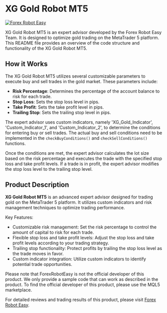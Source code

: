 # XG Gold Robot MT5

[![Forex Robot Easy](https://forexroboteasy.com/wp-content/uploads/2022/01/ForexRobotEasyLogo.jpg)](https://forexroboteasy.com/forex-robot-review/xg-gold-robot-mt5-review-optimizing-gold-trading/)

XG Gold Robot MT5 is an expert advisor developed by the Forex Robot Easy Team. It is designed to optimize gold trading on the MetaTrader 5 platform. This README file provides an overview of the code structure and functionality of the XG Gold Robot MT5.

## How it Works

The XG Gold Robot MT5 utilizes several customizable parameters to execute buy and sell trades in the gold market. These parameters include:

- **Risk Percentage**: Determines the percentage of the account balance to risk for each trade.
- **Stop Loss**: Sets the stop loss level in pips.
- **Take Profit**: Sets the take profit level in pips.
- **Trailing Stop**: Sets the trailing stop level in pips.

The expert advisor uses custom indicators, namely 'XG_Gold_Indicator', 'Custom_Indicator_1', and 'Custom_Indicator_2', to determine the conditions for entering buy or sell trades. The actual buy and sell conditions need to be implemented in the `checkBuyConditions()` and `checkSellConditions()` functions.

Once the conditions are met, the expert advisor calculates the lot size based on the risk percentage and executes the trade with the specified stop loss and take profit levels. If a trade is in profit, the expert advisor modifies the stop loss level to the trailing stop level.

## Product Description

**XG Gold Robot MT5** is an advanced expert advisor designed for trading gold on the MetaTrader 5 platform. It utilizes custom indicators and risk management techniques to optimize trading performance.

Key Features:

- Customizable risk management: Set the risk percentage to control the amount of capital to risk for each trade.
- Flexible stop loss and take profit levels: Adjust the stop loss and take profit levels according to your trading strategy.
- Trailing stop functionality: Protect profits by trailing the stop loss level as the trade moves in favor.
- Custom indicator integration: Utilize custom indicators to identify potential trade opportunities.

Please note that ForexRobotEasy is not the official developer of this product. We only provide a sample code that can work as described in the product. To find the official developer of this product, please use the MQL5 marketplace.

For detailed reviews and trading results of this product, please visit [Forex Robot Easy](https://forexroboteasy.com/forex-robot-review/xg-gold-robot-mt5-review-optimizing-gold-trading/).
